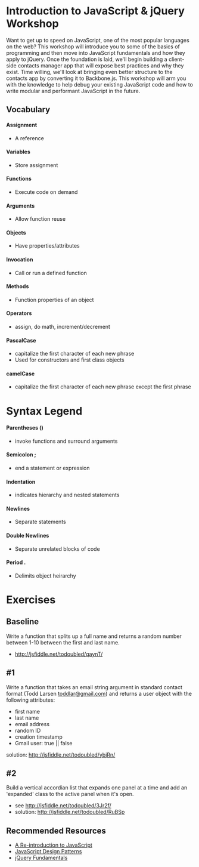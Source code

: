 # Introduction to JavaScript & jQuery Workshop

Want to get up to speed on JavaScript, one of the most popular languages on the web?
This workshop will introduce you to some of the basics of programming and then move into JavaScript fundamentals and how they apply to jQuery.
Once the foundation is laid, we'll begin building a client-side contacts manager app that will expose best practices and why they exist.
Time willing, we'll look at bringing even better structure to the contacts app by converting it to Backbone.js.
This workshop will arm you with the knowledge to help debug your existing JavaScript code and how to write modular and performant JavaScript in the future.

## Vocabulary

#### Assignment
- A reference

#### Variables
- Store assignment

#### Functions
- Execute code on demand

#### Arguments
- Allow function reuse

#### Objects
- Have properties/attributes

#### Invocation
- Call or run a defined function

#### Methods
- Function properties of an object

#### Operators
- assign, do math, increment/decrement

#### PascalCase
- capitalize the first character of each new phrase
- Used for constructors and first class objects

#### camelCase
- capitalize the first character of each new phrase except the first phrase



# Syntax Legend

#### Parentheses ()
- invoke functions and surround arguments

#### Semicolon ;
- end a statement or expression

#### Indentation
- indicates hierarchy and nested statements

#### Newlines
- Separate statements

#### Double Newlines
- Separate unrelated blocks of code

#### Period .
- Delimits object heirarchy


# Exercises

## Baseline
Write a function that splits up a full name and returns a random number between 1-10 between the first and last name.
- http://jsfiddle.net/todoubled/qaynT/

## #1
Write a function that takes an email string argument in standard contact format (Todd Larsen <toddlar@gmail.com>)
and returns a user object with the following attributes:
- first name
- last name
- email address
- random ID
- creation timestamp
- Gmail user: true || false

solution: http://jsfiddle.net/todoubled/ybjRn/


## #2
Build a vertical accordian list that expands one panel at a time and add an 'expanded' class to the active panel when it's open.
- see http://jsfiddle.net/todoubled/3Jr2f/
- solution: http://jsfiddle.net/todoubled/RuBSp


## Recommended Resources
- [A Re-introduction to JavaScript](https://developer.mozilla.org/en/A_re-introduction_to_JavaScript)
- [JavaScript Design Patterns](http://shichuan.github.com/javascript-patterns/)
- [jQuery Fundamentals](http://jqfundamentals.com/)
